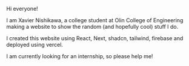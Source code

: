 Hi everyone!

I am Xavier Nishikawa, a college student at Olin College of Engineering making a website to show the random (and hopefully cool) stuff I do. 

I created this website using React, Next, shadcn, tailwind, firebase and deployed using vercel. 

I am currently looking for an internship, so please help me!

